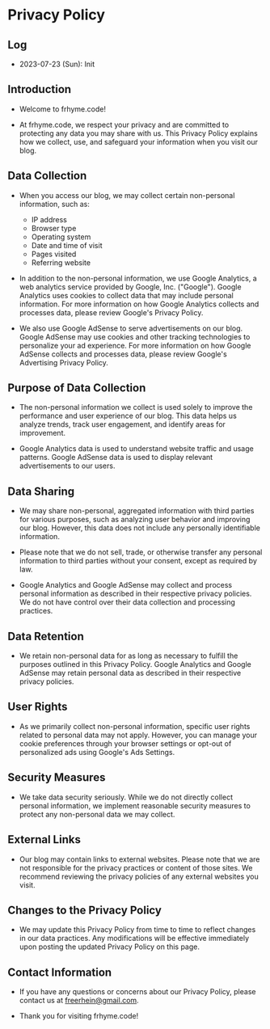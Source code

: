 # Privacy Policy

## Log

- 2023-07-23 (Sun): Init

## Introduction

- Welcome to frhyme.code!

- At frhyme.code, we respect your privacy and are committed to protecting any data you may share with us. This Privacy Policy explains how we collect, use, and safeguard your information when you visit our blog.

## Data Collection

- When you access our blog, we may collect certain non-personal information, such as:
  - IP address
  - Browser type
  - Operating system
  - Date and time of visit
  - Pages visited
  - Referring website

- In addition to the non-personal information, we use Google Analytics, a web analytics service provided by Google, Inc. ("Google"). Google Analytics uses cookies to collect data that may include personal information. For more information on how Google Analytics collects and processes data, please review Google's Privacy Policy.

- We also use Google AdSense to serve advertisements on our blog. Google AdSense may use cookies and other tracking technologies to personalize your ad experience. For more information on how Google AdSense collects and processes data, please review Google's Advertising Privacy Policy.

## Purpose of Data Collection

- The non-personal information we collect is used solely to improve the performance and user experience of our blog. This data helps us analyze trends, track user engagement, and identify areas for improvement.

- Google Analytics data is used to understand website traffic and usage patterns. Google AdSense data is used to display relevant advertisements to our users.

## Data Sharing

- We may share non-personal, aggregated information with third parties for various purposes, such as analyzing user behavior and improving our blog. However, this data does not include any personally identifiable information.

- Please note that we do not sell, trade, or otherwise transfer any personal information to third parties without your consent, except as required by law.

- Google Analytics and Google AdSense may collect and process personal information as described in their respective privacy policies. We do not have control over their data collection and processing practices.

## Data Retention

- We retain non-personal data for as long as necessary to fulfill the purposes outlined in this Privacy Policy. Google Analytics and Google AdSense may retain personal data as described in their respective privacy policies.

## User Rights

- As we primarily collect non-personal information, specific user rights related to personal data may not apply. However, you can manage your cookie preferences through your browser settings or opt-out of personalized ads using Google's Ads Settings.

## Security Measures

- We take data security seriously. While we do not directly collect personal information, we implement reasonable security measures to protect any non-personal data we may collect.

## External Links

- Our blog may contain links to external websites. Please note that we are not responsible for the privacy practices or content of those sites. We recommend reviewing the privacy policies of any external websites you visit.

## Changes to the Privacy Policy

- We may update this Privacy Policy from time to time to reflect changes in our data practices. Any modifications will be effective immediately upon posting the updated Privacy Policy on this page.

## Contact Information

- If you have any questions or concerns about our Privacy Policy, please contact us at freerhein@gmail.com.

- Thank you for visiting frhyme.code!
